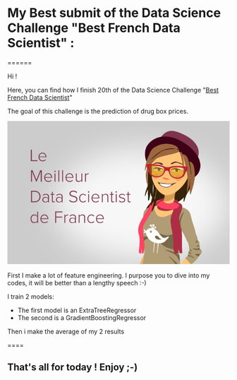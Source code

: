 # My Best submit of the Data Science Challenge "Best French Data Scientist" :
======

Hi !

Here, you can find how I finish 20th of the Data Science Challenge "[Best French Data Scientist](https://www.datascience.net/fr/challenge/25/details)" 

The goal of this challenge is the prediction of drug box prices.

![alt text](https://github.com/aaudevart/MDF-TDS/blob/master/files/MDF.png "Meilleur Data Scientist de France")

First I make a lot of feature engineering.
I purpose you to dive into my codes, it will be better than a lengthy speech :-)

I train 2 models:
- The first model is an ExtraTreeRegressor
- The second is a GradientBoostingRegressor

Then i make the average of my 2 results 

====

## That's all for today ! Enjoy ;-)

